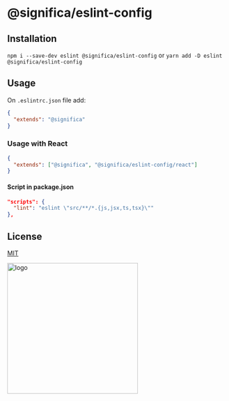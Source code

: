 # @significa/eslint-config

## Installation

`npm i --save-dev eslint @significa/eslint-config`
or
`yarn add -D eslint @significa/eslint-config`

## Usage

On `.eslintrc.json` file add:

```json
{
  "extends": "@significa"
}
```

### Usage with React

```json
{
  "extends": ["@significa", "@significa/eslint-config/react"]
}
```

#### Script in package.json

```json
"scripts": {
  "lint": "eslint \"src/**/*.{js,jsx,ts,tsx}\""
},
```

## License

[MIT](https://github.com/Significa/significa-style/blob/master/LICENSE)

<a href="https://significa.co"><img src="https://user-images.githubusercontent.com/4838076/70076649-20d29b00-15f7-11ea-9379-e2fa1889a525.png" alt="logo" width="300px"></a>
